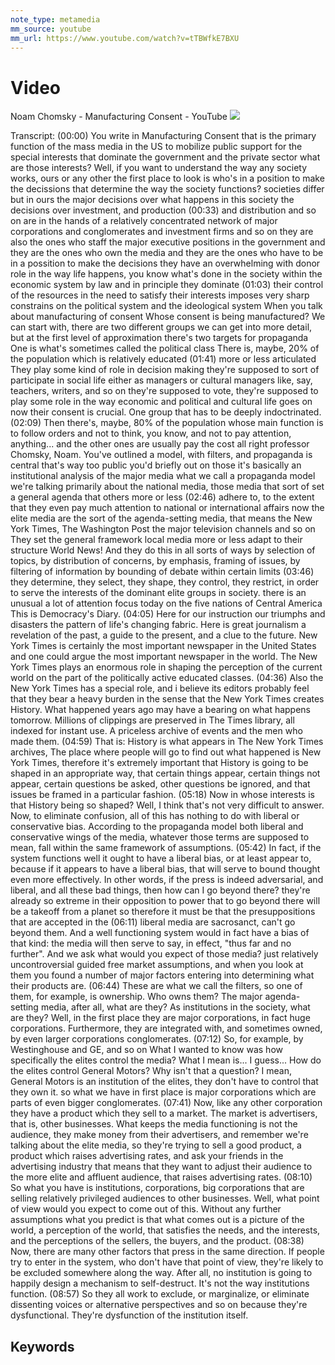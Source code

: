 ```yaml
---
note_type: metamedia
mm_source: youtube
mm_url: https://www.youtube.com/watch?v=tTBWfkE7BXU
---
```


# Video

Noam Chomsky - Manufacturing Consent - YouTube
![](https://www.youtube.com/watch?v=tTBWfkE7BXU)

Transcript:
(00:00) You write in Manufacturing Consent that is the primary function of the mass media in the US to mobilize public support for the special interests that dominate the government and the private sector what are those interests? Well, if you want to understand the way any society works, ours or any other the first place to look is who's in a position to make the decissions that determine the way the society functions? societies differ but in ours the major decisions over what happens in this society the decisions over investment, and production
(00:33) and distribution and so on are in the hands of a relatively concentrated network of major corporations and conglomerates and investment firms and so on they are also the ones who staff the major executive positions in the government and they are the ones who own the media and they are the ones who have to be in a possition to make the decisions they have an overwhelming with donor role in the way life happens, you know what's done in the society within the economic system by law and in principle they dominate
(01:03) their control of the resources in the need to satisfy their interests imposes very sharp constrains on the political system and the ideological system When you talk about manufacturing of consent Whose consent is being manufactured? We can start with, there are two different groups we can get into more detail, but at the first level of approximation there's two targets for propaganda One is what's sometimes called the political class There is, maybe, 20% of the population which is relatively educated
(01:41) more or less articulated They play some kind of role in decision making they're supposed to sort of participate in social life either as managers or cultural managers like, say, teachers, writers, and so on they're supposed to vote, they're supposed to play some role in the way economic and political and cultural life goes on now their consent is crucial. One group that has to be deeply indoctrinated.
(02:09) Then there's, maybe, 80% of the population whose main function is to follow orders and not to think, you know, and not to pay attention, anything... and the other ones are usually pay the cost all right professor Chomsky, Noam. You've outlined a model, with filters, and propaganda is central that's way too public you'd briefly out on those it's basically an institutional analysis of the major media what we call a propaganda model we're talking primarily about the national media, those media that sort of set a general agenda that others more or less
(02:46) adhere to, to the extent that they even pay much attention to national or international affairs now the elite media are the sort of the agenda-setting media, that means the New York Times, The Washington Post the major television channels and so on They set the general framework local media more or less adapt to their structure World News! And they do this in all sorts of ways by selection of topics, by distribution of concerns, by emphasis, framing of issues, by filtering of information by bounding of debate within certain limits
(03:46) they determine, they select, they shape, they control, they restrict, in order to serve the interests of the dominant elite groups in society. there is an unusual a lot of attention focus today on the five nations of Central America This is Democracy's Diary.
(04:05) Here for our instruction our triumphs and disasters the pattern of life's changing fabric. Here is great journalism a revelation of the past, a guide to the present, and a clue to the future. New York Times is certainly the most important newspaper in the United States and one could argue the most important newspaper in the world. The New York Times plays an enormous role in shaping the perception of the current world on the part of the politically active educated classes.
(04:36) Also the New York Times has a special role, and i believe its editors probably feel that they bear a heavy burden in the sense that the New York Times creates History. What happened years ago may have a bearing on what happens tomorrow. Millions of clippings are preserved in The Times library, all indexed for instant use. A priceless archive of events and the men who made them.
(04:59) That is: History is what appears in The New York Times archives, The place where people will go to find out what happened is New York Times, therefore it's extremely important that History is going to be shaped in an appropriate way, that certain things appear, certain things not appear, certain questions be asked, other questions be ignored, and that issues be framed in a particular fashion.
(05:18) Now in whose interests is that History being so shaped? Well, I think that's not very difficult to answer. Now, to eliminate confusion, all of this has nothing to do with liberal or conservative bias. According to the propaganda model both liberal and conservative wings of the media, whatever those terms are supposed to mean, fall within the same framework of assumptions.
(05:42) In fact, if the system functions well it ought to have a liberal bias, or at least appear to, because if it appears to have a liberal bias, that will serve to bound thought even more effectively. In other words, if the press is indeed adversarial, and liberal, and all these bad things, then how can I go beyond there? they're already so extreme in their opposition to power that to go beyond there will be a takeoff from a planet so therefore it must be that the presuppositions that are accepted in the
(06:11) liberal media are sacrosanct, can't go beyond them. And a well functioning system would in fact have a bias of that kind: the media will then serve to say, in effect, "thus far and no further". And we ask what would you expect of those media? just relatively uncontroversial guided free market assumptions, and when you look at them you found a number of major factors entering into determining what their products are.
(06:44) These are what we call the filters, so one of them, for example, is ownership. Who owns them? The major agenda-setting media, after all, what are they? As institutions in the society, what are they? Well, in the first place they are major corporations, in fact huge corporations. Furthermore, they are integrated with, and sometimes owned, by even larger corporations conglomerates.
(07:12) So, for example, by Westinghouse and GE, and so on What I wanted to know was how specifically the elites control the media? What I mean is... I guess... How do the elites control General Motors? Why isn't that a question? I mean, General Motors is an institution of the elites, they don't have to control that they own it. so what we have in first place is major corporations which are parts of even bigger conglomerates.
(07:41) Now, like any other corporation they have a product which they sell to a market. The market is advertisers, that is, other businesses. What keeps the media functioning is not the audience, they make money from their advertisers, and remember we're talking about the elite media, so they're trying to sell a good product, a product which raises advertising rates, and ask your friends in the advertising industry that means that they want to adjust their audience to the more elite and affluent audience, that raises advertising rates.
(08:10) So what you have is institutions, corporations, big corporations that are selling relatively privileged audiences to other businesses. Well, what point of view would you expect to come out of this. Without any further assumptions what you predict is that what comes out is a picture of the world, a perception of the world, that satisfies the needs, and the interests, and the perceptions of the sellers, the buyers, and the product.
(08:38) Now, there are many other factors that press in the same direction. If people try to enter in the system, who don't have that point of view, they're likely to be excluded somewhere along the way. After all, no institution is going to happily design a mechanism to self-destruct. It's not the way institutions function.
(08:57) So they all work to exclude, or marginalize, or eliminate dissenting voices or alternative perspectives and so on because they're dysfunctional. They're dysfunction of the institution itself.


## Keywords